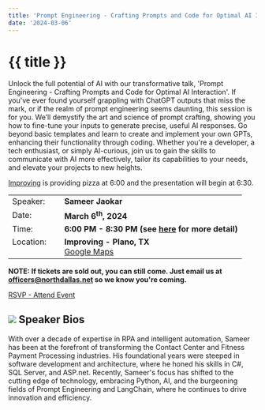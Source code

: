 ```yaml
---
title: 'Prompt Engineering - Crafting Prompts and Code for Optimal AI Interaction'
date: '2024-03-06'
---
```

# {{ title }}

Unlock the full potential of AI with our transformative talk, 'Prompt Engineering - Crafting Prompts and Code for Optimal AI Interaction'. If you've ever found yourself grappling with ChatGPT outputs that miss the mark, or if the realm of prompt engineering seems daunting, this session is for you. We’ll demystify the art and science of prompt crafting, showing you how to fine-tune your inputs to generate precise, useful AI responses. Go beyond basic templates and learn to create and implement your own GPTs, enhancing their functionality through coding. Whether you're a developer, a tech enthusiast, or simply AI-curious, join us to gain the skills to communicate with AI more effectively, tailor its capabilities to your needs, and elevate your projects to new heights.

[Improving](https://improving.com/) is providing pizza at 6:00 and the presentation will begin at 6:30.

<table>
<tbody>
<tr><td>Speaker:</td><td>&nbsp;</td><td><b>Sameer Jaokar</b></td></tr>
<tr><td>Date:</td><td>&nbsp;</td><td><b>March 6<sup>th</sup>, 2024</b></td></tr>
<tr><td valign="top">Time:</td><td>&nbsp;</td><td><b>6:00 PM - 8:30 PM (see <a title="Location" href="/contact/">here</a> for more detail)</b></td></tr>
<tr><td valign="top">Location:</td><td>&nbsp;</td><td><b>Improving - Plano, TX</b><br><a title="Google" target="_blank" href="https://g.page/improving-dallas?share">Google Maps</a></td></tr>
</tbody>
</table>

**NOTE: If tickets are sold out, you can still come. Just email us at officers@northdallas.net so we know you're coming.**

[RSVP - Attend Event](https://www.eventbrite.com/e/prompt-engineering-crafting-prompts-and-code-for-optimal-ai-interaction-tickets-851843947177?aff=oddtdtcreator)



## ![](/assets/img/icons/speakerbioicon.png) Speaker Bios

With over a decade of expertise in RPA and intelligent automation, Sameer has been at the forefront of transforming the Contact Center and Fitness Payment Processing industries. His foundational years were steeped in software development and architecture, where he honed his skills in C#, SQL Server, and ASP.net. Recently, Sameer's focus has shifted to the cutting edge of technology, embracing Python, AI, and the burgeoning fields of Prompt Engineering and LangChain, where he continues to drive innovation and efficiency.
